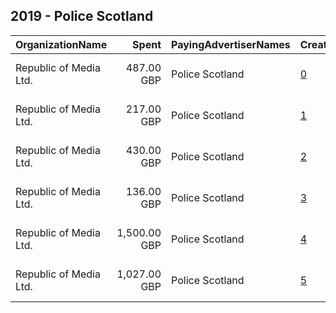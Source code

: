 ## 2019 - Police Scotland 
|OrganizationName|Spent|PayingAdvertiserNames|CreativeUrls|Impressions|Genders|AgeBrackets|CountryCodes|BillingAddresses|CandidateBallotInformation|
|:---|---:|:---|:---|---:|:---|:---|:---|:---|:---|
|Republic of Media Ltd.|487.00 GBP|Police Scotland|[0](https://www.snap.com/political-ads/asset/af53a055d721e2d7d76dacb5320afdab1feb211ba6d86df95bd7fd9fb8e31f73?mediaType=mp4)|371,457|MALE|18-34|united kingdom|"4th Floor, Nova House,Edinburgh,EH3 9QQ,GB"||
|Republic of Media Ltd.|217.00 GBP|Police Scotland|[1](https://www.snap.com/political-ads/asset/bafc87482024f3fb6941323b0f31d4f7cb810d8c0fb400cdc4ed0e92ea9dd3c3?mediaType=mp4)|156,475|MALE|18-34|united kingdom|"4th Floor, Nova House,Edinburgh,EH3 9QQ,GB"||
|Republic of Media Ltd.|430.00 GBP|Police Scotland|[2](https://www.snap.com/political-ads/asset/8d438479178b0d88c21f18f01d9e3803cb7db936c375b3b06eacf7c7ea8ed5e3?mediaType=mp4)|321,127|MALE|18-34|united kingdom|"4th Floor, Nova House,Edinburgh,EH3 9QQ,GB"||
|Republic of Media Ltd.|136.00 GBP|Police Scotland|[3](https://www.snap.com/political-ads/asset/88a66bc454a6341248af90a9da3721b617f03176d9add674be38d1cff8862ac0?mediaType=mp4)|98,096|MALE|18-34|united kingdom|"4th Floor, Nova House,Edinburgh,EH3 9QQ,GB"||
|Republic of Media Ltd.|1,500.00 GBP|Police Scotland|[4](https://www.snap.com/political-ads/asset/1798e7ec61efe50168d8bc00d48c964d3b4f976e5a547b3dff4604e937c0eeb8?mediaType=mp4)|1,041,008|MALE|18+|united kingdom|"4th Floor, Nova House,Edinburgh,EH3 9QQ,GB"||
|Republic of Media Ltd.|1,027.00 GBP|Police Scotland|[5](https://www.snap.com/political-ads/asset/76ef1858bc99e3cfca60f1d306e953624124d7d028b83f746dab1f8e69933be4?mediaType=mp4)|639,709||18+|united kingdom|"4th Floor, Nova House,Edinburgh,EH3 9QQ,GB"||
